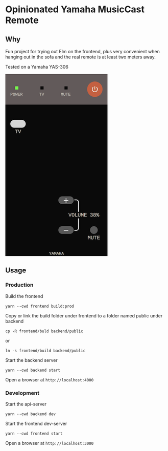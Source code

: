 # Opinionated Yamaha MusicCast Remote

## Why

Fun project for trying out Elm on the frontend, plus very convenient when hanging out in the sofa and the real remote is at least two meters away.

Tested on a Yamaha YAS-306

![Screenshot](https://raw.githubusercontent.com/axelo/opinionated-music-cast-remote/master/screenshot.png)

## Usage

### Production

Build the frontend

    yarn --cwd frontend build:prod

Copy or link the build folder under frontend to a folder named public under backend

    cp -R frontend/buld backend/public

or

    ln -s frontend/build backend/public

Start the backend server

    yarn --cwd backend start

Open a browser at `http://localhost:4000`

### Development

Start the api-server

    yarn --cwd backend dev

Start the frontend dev-server

    yarn --cwd frontend start

Open a browser at `http://localhost:3000`
